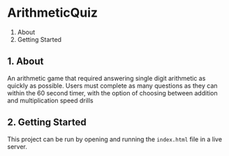 # ArithmeticQuiz

1. About
2. Getting Started

## 1. About 
An arithmetic game that required answering single digit arithmetic as quickly as possible. Users must complete as many questions as they can within the 60 second timer, with the option of choosing between addition and multiplication speed drills

## 2. Getting Started
This project can be run by opening and running the `index.html` file in a live server.

